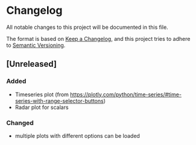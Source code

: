 # Changelog
All notable changes to this project will be documented in this file.

The format is based on [Keep a Changelog](https://keepachangelog.com/en/1.0.0/),
and this project tries to adhere to [Semantic Versioning](https://semver.org/spec/v2.0.0.html).

## [Unreleased]
### Added
- Timeseries plot (from https://plotly.com/python/time-series/#time-series-with-range-selector-buttons)
- Radar plot for scalars

### Changed
- multiple plots with different options can be loaded